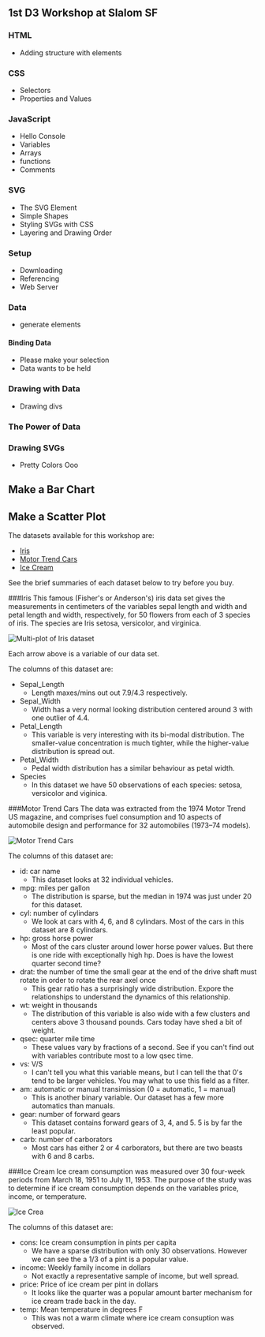 ## 1st D3 Workshop at Slalom SF

### HTML
- Adding structure with elements

### CSS
- Selectors
- Properties and Values

### JavaScript
- Hello Console
- Variables
- Arrays
- functions
- Comments

### SVG
- The SVG Element
- Simple Shapes
- Styling SVGs with CSS
- Layering and Drawing Order

### Setup
- Downloading
- Referencing
- Web Server

### Data
- generate elements

#### Binding Data
- Please make your selection
- Data wants to be held

### Drawing with Data
- Drawing divs

### The Power of Data

### Drawing SVGs
- Pretty Colors Ooo

## Make a Bar Chart

## Make a Scatter Plot

The datasets available for this workshop are:
* [Iris](https://github.com/rcrocker13/Slalom-SF-D3-Workshop-v0.0.0/blob/master/data/iris.csv)
* [Motor Trend Cars](https://github.com/rcrocker13/Slalom-SF-D3-Workshop-v0.0.0/blob/master/data/mtcars.csv)
* [Ice Cream](https://github.com/rcrocker13/Slalom-SF-D3-Workshop-v0.0.0/blob/master/data/Icecream.csv)

See the brief summaries of each dataset below to try before you buy.

###Iris
This famous (Fisher's or Anderson's) iris data set gives the measurements in centimeters of the variables sepal length and width and petal length and width, respectively, for 50 flowers from each of 3 species of iris. The species are Iris setosa, versicolor, and virginica.

![Multi-plot of Iris dataset](https://github.com/rcrocker13/Slalom-SF-D3-Workshop-v0.0.0/blob/master/images/iris.png?raw=true)

Each arrow above is a variable of our data set.

The columns of this dataset are:
- Sepal_Length
  - Length maxes/mins out out 7.9/4.3 respectively.
- Sepal_Width
  - Width has a very normal looking distribution centered around 3 with one outlier of 4.4.
- Petal_Length
  - This variable is very interesting with its bi-modal distribution. The smaller-value concentration is much tighter, while the higher-value distribution is spread out.
- Petal_Width
  - Pedal width distribution has a similar behaviour as petal width.
- Species
  - In this dataset we have 50 observations of each species: setosa, versicolor and viginica.

###Motor Trend Cars
The data was extracted from the 1974 Motor Trend US magazine, and comprises fuel consumption and 10 aspects of automobile design and performance for 32 automobiles (1973–74 models).

![Motor Trend Cars](https://github.com/rcrocker13/Slalom-SF-D3-Workshop-v0.0.0/blob/master/images/motor-trend-cars.png?raw=true)

The columns of this dataset are:
- id: car name
  - This dataset looks at 32 individual vehicles.
- mpg: miles per gallon
  - The distribution is sparse, but the median in 1974 was just under 20 for this dataset.
- cyl: number of cylindars
  - We look at cars with 4, 6, and 8 cylindars. Most of the cars in this dataset are 8 cylindars.
- hp: gross horse power
  - Most of the cars cluster around lower horse power values. But there is one ride with exceptionally high hp. Does is have the lowest quarter second time?
- drat: the number of time the small gear at the end of the drive shaft must rotate in order to rotate the rear axel once
  - This gear ratio has a surprisingly wide distribution. Expore the relationships to understand the dynamics of this relationship.
- wt: weight in thousands
  - The distribution of this variable is also wide with a few clusters and centers above 3 thousand pounds. Cars today have shed a bit of weight.
- qsec: quarter mile time
  - These values vary by fractions of a second. See if you can't find out with variables contribute most to a low qsec time.
- vs: V/S
  - I can't tell you what this variable means, but I can tell the that 0's tend to be larger vehicles. You may what to use this field as a filter.
- am: automatic or manual transimission (0 = automatic, 1 = manual)
  - This is another binary variable. Our dataset has a few more automatics than manuals.
- gear: number of forward gears
  - This dataset contains forward gears of 3, 4, and 5. 5 is by far the least popular.
- carb: number of carborators
  - Most cars has either 2 or 4 carborators, but there are two beasts with 6 and 8 carbs.

###Ice Cream
Ice cream consumption was measured over 30 four-week periods from March 18, 1951 to July 11, 1953. The purpose of the study was to determine if ice cream consumption depends on the variables price, income, or temperature.

![Ice Crea](https://github.com/rcrocker13/Slalom-SF-D3-Workshop-v0.0.0/blob/master/images/ice-cream-love.png?raw=true)

The columns of this dataset are:
- cons: Ice cream consumption in pints per capita
  - We have a sparse distribution with only 30 observations. However we can see the a 1/3 of a pint is a popular value.
- income: Weekly family income in dollars
  - Not exactly a representative sample of income, but well spread.
- price: Price of ice cream per pint in dollars
  - It looks like the quarter was a popular amount barter mechanism for ice cream trade back in the day.
- temp: Mean temperature in degrees F
  - This was not a warm climate where ice cream consuption was observed.
